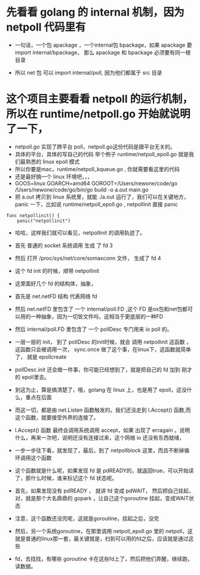 # 先看看 golang 的 internal 机制，因为 netpoll 代码里有

- 一句话，一个包 apackage ，一个internal包 bpackage，如果 apackage 要 import internal/bpackage，
那么 apackage 和 bpackage 必须要有同一根目录

- 所以 net 包 可以 import internal/poll, 因为他们都属于 src 目录

# 这个项目主要看看 netpoll 的运行机制，所以在 runtime/netpoll.go 开始就说明了一下，

- netpoll.go 实现了跨平台 poll，netpoll.go这份代码是跟平台无关的。
- 具体的平台，具体的写自己的代码 举个例子 runtime/netpoll_epoll.go 就是我们最熟悉的 linux epoll 模式
- 所以你要是mac，runtime/netpoll_kqueue.go , 你就需要看这里的代码
- 还是最好搞一个 linux 环境吧，，，
- GOOS=linux GOARCH=amd64 GOROOT=/Users/newone/code/go /Users/newone/code/go/bin/go build -o a.out main.go
- 把 a.out 拷贝到 linux 系统里，就能 ./a.out 运行了，我们可以在关键地方，panic 一下，比如说 runtime/netpoll_epoll.go , netpollinit 直接 panic

```
func netpollinit() {
	panic("netpollinit")

```
- 哈哈，这样我们就可以看见，netpollinit 的调用轨迹了。

- 首先 普通的 socket 系统调用 生成 了 fd 3
- 然后 打开 /proc/sys/net/core/somaxconn 文件， 生成了 fd 4
- 这个 fd init 的时候，顺带 netpollinit
- 这里面好几个 fd 的结构体，抽象，
- 首先是 net.netFD 结构 代表网络 fd
- 然后 net.netFD 里包含了 一个 internal/poll.FD ,这个 FD 是os包和net包都可以用的一种抽象，因为一切皆文件吗，这相当于更底层的一种FD
- 然后 internal/poll.FD 里包含了 一个 pollDesc 专门用来 io poll 的。
- 一层一层的 init， 到了 pollDesc 的init时候，就会 调用 netpollinit 这函数 ，这函数只会被调用一次， sync.once 做了这个事，在linux下，这函数就简单了，
就是 epollcreate
- pollDesc.init 还会做一件事，你可能已经想到了，就是把自己的 fd 加到 刚才的 epoll里去。
- 到这为止，算是搞清楚了，哦，golang 在 linux 上，也是用了 epoll，这没什么，重点在后面
- 而这一切，都是由 net.Listen 函数触发的。我们还没走到 l.Accept() 函数,而这个函数，就要接受外界的连接了。

- l.Accept() 函数 最终会调用系统调用 accept，如果 出现了 erragain ，说明什么，再来一次吧，说明还没有连接过来，这个网络 io 还没有东西就绪，
- 一步一步往下看，就发现了，最后，到了 netpollblock 这里，而且不断掉循环调用这个函数
- 这个函数就是什么呢，如果发现 fd 是 pdREADY的，就返回true，可以开始读了，那什么时候，谁来标记这个 fd 状态呢。
- 首先，如果发现没有 pdREADY ， 就讲 fd 变成 pdWAIT， 然后把自己挂起，对，就是那个大名鼎鼎的 gopark ，让自己这个goroutine 挂起，变成WAIT状态
- 注意，这个函数还没完呢，这就是goroutine，挂起之后，没完
- 然后，另一个系统goroutine，在那里调用 netpoll_epoll.go 里的 netpoll，这就是普通的linux那一套，最关键就是，扫到可以用的fd之后，应该就是通过这些
- fd，去找找，有哪些 goroutine 卡在这些fd上了，然后把他们弄醒，继续跑，读数据。
